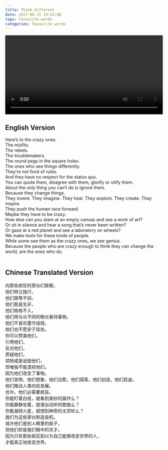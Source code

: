 ```yaml
---
title: Think Different
date: 2017-08-15 19:53:08
tags: Favourite words
categories: Favourite words
---
```

<video src="/img/1/thinkdifferent.mp4" width=100% controls></video>
## English Version
Here’s to the crazy ones.<br>
The misfits.<br>
The rebels.<br>
The troublemakers.<br>
The round pegs in the square holes.<br>
The ones who see things differently.<br>
They’re not fond of rules.<br>
And they have no respect for the status quo.<br>
You can quote them, disagree with them, glorify or vilify them.<br>
About the only thing you can’t do is ignore them.<br>
Because they change things.<br>
They invent. They imagine. They heal. They explore. They create. They inspire.<br>
They push the human race forward.<br>
Maybe they have to be crazy.<br>
How else can you stare at an empty canvas and see a work of art?<br>
Or sit in silence and hear a song that’s never been written?<br>
Or gaze at a red planet and see a laboratory on wheels?<br>
We make tools for these kinds of people.<br>
While some see them as the crazy ones, we see genius.<br>
Because the people who are crazy enough to think they can change the world, are the ones who do.<br>
<br>
## Chinese Translated Version
向那些疯狂的家伙们致敬，<br>
他们特立独行，<br>
他们桀骜不驯，<br>
他们惹是生非，<br>
他们格格不入，<br>
他们用与众不同的眼光看待事物，<br>
他们不喜欢墨守成规，<br>
他们也不愿安于现状。<br>
你可以赞美他们，<br>
引用他们，<br>
反对他们，<br>
质疑他们，<br>
颂扬或是诋毁他们，<br>
但唯独不能漠视他们。<br>
因为他们改变了事物。<br>
他们发明，他们想象，他们治愈，他们探索，他们创造，他们启迪，<br>
他们推动人类向前发展。<br>
也许，他们必需要疯狂。<br>
你能盯着白纸，就看到美妙的画作么？<br>
你能静静坐着，就谱出动听的歌曲么？<br>
你能凝视火星，就想到神奇的太空轮么？<br>
我们为这些家伙制造良机。<br>
或许他们是别人眼里的疯子，<br>
但他们却是我们眼中的天才。<br>
因为只有那些疯狂到以为自己能够改变世界的人，<br>
才能真正地改变世界。<br>